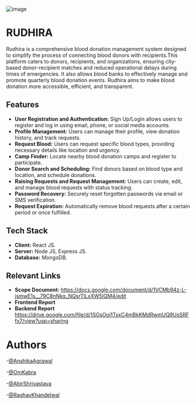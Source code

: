 ![image](https://github.com/user-attachments/assets/e6af3d35-79a6-4156-9dc4-afee1c711320)


# RUDHIRA
Rudhira is a comprehensive blood donation management system designed to simplify the process of connecting blood donors with recipients.This platform caters to donors, recipients, and organizations, ensuring city-based donor-recipient matches and reduced operational delays during times of emergencies. It also allows blood banks to effectively manage and promote quarterly blood donation events. Rudhira aims to make blood donation more accessible, efficient, and transparent.

## Features

- **User Registration and Authentication:** Sign Up/Login allows users to register and log in using email, phone, or social media accounts.
- **Profile Management:** Users can manage their profile, view donation history, and track requests.
- **Request Blood:** Users can request specific blood types, providing necessary details like location and urgency.
- **Camp Finder:** Locate nearby blood donation camps and register to participate.
- **Donor Search and Scheduling:**  Find donors based on blood type and location, and schedule donations.
- **Raising Requests and Request Management:**  Users can create, edit, and manage blood requests with status tracking.
- **Password Recovery:**  Securely reset forgotten passwords via email or SMS verification.
- **Request Expiration:** Automatically remove blood requests after a certain period or once fulfilled.

## Tech Stack

- **Client:** React JS.
- **Server:** Node JS, Express JS.
- **Database:** MongoDB.

## Relevant Links

- **Scope Document:** https://docs.google.com/document/d/1VCMb94z-L-jsmwE1s__79C8nNkq_NQsrTlLxXW5IQM4/edit
- **Frontend Report**  
- **Backend Report**  https://drive.google.com/file/d/1SGsOoj1TsxC4mBkKMdRwmUQ9UsSRFfx7/view?usp=sharing

# Authors
-[@AnshikaAgrawal](https://github.com/agrawalanshika7)

-[@OmKabra](https://github.com/Omkabra)

-[@AbirShrivastava](https://github.com/ABSH2912)

-[@RaghavKhandelwal](https://github.com/Raghav2806)


